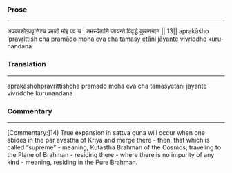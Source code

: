 ### Prose 
 --- 
अप्रकाशोऽप्रवृत्तिश्च प्रमादो मोह एव च |
तमस्येतानि जायन्ते विवृद्धे कुरुनन्दन || 13||
aprakāśho ’pravṛittiśh cha pramādo moha eva cha
tamasy etāni jāyante vivṛiddhe kuru-nandana

### Translation 
 --- 
aprakashohpravrittishcha pramado moha eva cha tamasyetani jayante vivriddhe kurunandana

### Commentary 
 --- 
[Commentary:]14) True expansion in sattva guna will occur when one abides in the par avastha of Kriya and merge there - then, that which is called “supreme” - meaning, Kutastha Brahman of the Cosmos, traveling to the Plane of Brahman - residing there - where there is no impurity of any kind - meaning, residing in the Pure Brahman.